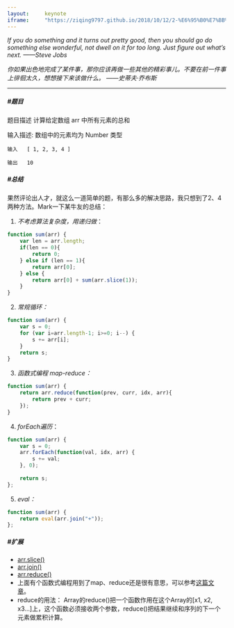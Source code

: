 ```yaml
---
layout:     keynote
iframe:     "https://ziqing9797.github.io/2018/10/12/2-%E6%95%B0%E7%BB%84%E6%B1%82%E5%92%8C/"
---
```



*If you do something and it turns out pretty good, then you should go do something else wonderful, not dwell on it for too long. Just figure out what’s next.*                       *——Steve Jobs*

*你如果出色地完成了某件事，那你应该再做一些其他的精彩事儿。不要在前一件事上徘徊太久，想想接下来该做什么。*                 *——史蒂夫·乔布斯*


---



#####  #题目
题目描述
计算给定数组 arr 中所有元素的总和

输入描述:
数组中的元素均为 Number 类型

`输入   [ 1, 2, 3, 4 ]`

`输出   10`


#####  #总结
果然评论出人才，就这么一道简单的题，有那么多的解决思路，我只想到了2、4两种方法。Mark一下某牛友的总结：


1. *不考虑算法复杂度，用递归做*：

```javascript
function sum(arr) {
    var len = arr.length;
    if(len == 0){
        return 0;
    } else if (len == 1){
        return arr[0];
    } else {
        return arr[0] + sum(arr.slice(1));
    }
}
```

2. *常规循环：*


```javascript
function sum(arr) {
    var s = 0;
    for (var i=arr.length-1; i>=0; i--) {
        s += arr[i];
    }
    return s;
}
```


3. *函数式编程 map-reduce：*


```javascript
function sum(arr) {
    return arr.reduce(function(prev, curr, idx, arr){
        return prev + curr;
    });
}
```


4. *forEach遍历*：

```javascript
function sum(arr) {
    var s = 0;
    arr.forEach(function(val, idx, arr) {
        s += val;
    }, 0);
  
    return s;
};
```

5. *eval：*


```javascript
function sum(arr) {
    return eval(arr.join("+"));
};
```

##### #扩展
- [arr.slice()](http://www.w3school.com.cn/jsref/jsref_slice_array.asp)
- [arr.join()](http://www.w3school.com.cn/jsref/jsref_join.asp)
- [arr.reduce()](https://www.liaoxuefeng.com/wiki/001434446689867b27157e896e74d51a89c25cc8b43bdb3000/001435119854495d29b9b3d7028477a96ed74db95032675000)
- 上面有个函数式编程用到了map、reduce还是很有意思，可以参考[这篇文章](https://www.liaoxuefeng.com/wiki/001434446689867b27157e896e74d51a89c25cc8b43bdb3000/001435119854495d29b9b3d7028477a96ed74db95032675000)。
- reduce的用法：
Array的reduce()把一个函数作用在这个Array的[x1, x2, x3...]上，这个函数必须接收两个参数，reduce()把结果继续和序列的下一个元素做累积计算。
